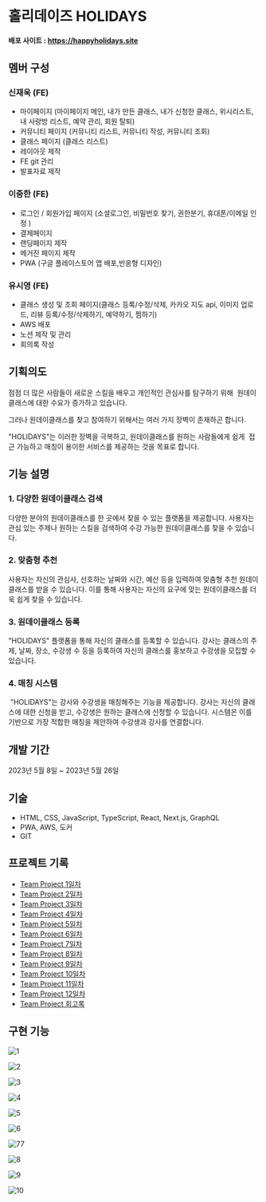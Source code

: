 # 홀리데이즈 HOLIDAYS

#### 배포 사이트 : https://happyholidays.site

## 멤버 구성
### 신재욱 (FE)
- 마이페이지 (마이페이지 메인, 내가 만든 클래스, 내가 신청한 클래스, 위시리스트, 내 사랑방 리스트, 예약 관리, 회원 탈퇴)
- 커뮤니티 페이지 (커뮤니티 리스트, 커뮤니티 작성, 커뮤니티 조회)
- 클래스 페이지 (클래스 리스트)
- 레이아웃 제작
- FE git 관리
- 발표자료 제작
### 이중한 (FE)
- 로그인 / 회원가입 페이지 (소셜로그인, 비밀번호 찾기, 권한분기, 휴대폰/이메일 인정 )
- 결제페이지
- 랜딩페이지 제작
- 메거진 페이지 제작
- PWA (구글 플레이스토어 앱 배포,반응형 디자인)
### 유시영 (FE)
- 클래스 생성 및 조회 페이지(클래스 등록/수정/삭제, 카카오 지도 api, 이미지 업로드, 리뷰 등록/수정/삭제하기, 예약하기, 찜하기)
- AWS 배포
- 노션 제작 및 관리
- 회의록 작성

## 기획의도
점점 더 많은 사람들이 새로운 스킬을 배우고 개인적인 관심사를 탐구하기 위해 
원데이클래스에 대한 수요가 증가하고 있습니다. 

그러나 원데이클래스를 찾고 참여하기 위해서는 여러 가지 장벽이 존재하곤 합니다. 

"HOLIDAYS"는 이러한 장벽을 극복하고, 원데이클래스를 원하는 사람들에게 쉽게 
접근 가능하고 매칭이 용이한 서비스를 제공하는 것을 목표로 합니다.

## 기능 설명

### 1. 다양한 원데이클래스 검색
 다양한 분야의 원데이클래스를 한 곳에서 찾을 수 있는 플랫폼을 제공합니다. 사용자는 관심 있는 주제나 원하는 스킬을 검색하여 수강 가능한 원데이클래스를 찾을 수 있습니다.

### 2. 맞춤형 추천
 사용자는 자신의 관심사, 선호하는 날짜와 시간, 예산 등을 입력하여 맞춤형 추천 원데이클래스를 받을 수 있습니다. 이를 통해 사용자는 자신의 요구에 맞는 원데이클래스를 더욱 쉽게 찾을 수 있습니다.

### 3. 원데이클래스 등록
 "HOLIDAYS" 플랫폼을 통해 자신의 클래스를 등록할 수 있습니다. 강사는 클래스의 주제, 날짜, 장소, 수강생 수 등을 등록하여 자신의 클래스를 홍보하고 수강생을 모집할 수 있습니다.

### 4. 매칭 시스템
 "HOLIDAYS"는 강사와 수강생을 매칭해주는 기능을 제공합니다. 강사는 자신의 클래스에 대한 신청을 받고, 수강생은 원하는 클래스에 신청할 수 있습니다. 시스템은 이를 기반으로 가장 적합한 매칭을 제안하여 수강생과 강사를 연결합니다.

## 개발 기간
2023년 5월 8일 ~ 2023년 5월 26일

## 기술
- HTML, CSS, JavaScript, TypeScript, React, Next.js, GraphQL
- PWA, AWS, 도커
- GIT

## 프로젝트 기록
- [Team Project 1일차](https://velog.io/@sju4486/TIL-Team-Project-1%EC%9D%BC%EC%B0%A8)
- [Team Project 2일차](https://velog.io/@sju4486/TIL-Team-Project-2%EC%9D%BC%EC%B0%A8)
- [Team Project 3일차](https://velog.io/@sju4486/TIL-Team-Project-3%EC%9D%BC%EC%B0%A8)
- [Team Project 4일차](https://velog.io/@sju4486/TIL-Team-Project-4%EC%9D%BC%EC%B0%A8)
- [Team Project 5일차](https://velog.io/@sju4486/TIL-Team-Project-5%EC%9D%BC%EC%B0%A8)
- [Team Project 6일차](https://velog.io/@sju4486/TIL-Team-Project-6%EC%9D%BC%EC%B0%A8)
- [Team Project 7일차](https://velog.io/@sju4486/TIL-Team-Project-7%EC%9D%BC%EC%B0%A8)
- [Team Project 8일차](https://velog.io/@sju4486/TIL-Team-Project-8%EC%9D%BC%EC%B0%A8)
- [Team Project 9일차](https://velog.io/@sju4486/TIL-Team-Project-9%EC%9D%BC%EC%B0%A8)
- [Team Project 10일차](https://velog.io/@sju4486/TIL-Team-Project-10%EC%9D%BC%EC%B0%A8-yjod680s)
- [Team Project 11일차](https://velog.io/@sju4486/TIL-Team-Project-11%EC%9D%BC%EC%B0%A8)
- [Team Project 12일차](https://velog.io/@sju4486/TIL-Team-Project-12%EC%9D%BC%EC%B0%A8)
- [Team Project 회고록](https://velog.io/@sju4486/TIL-Team-Project-%ED%9A%8C%EA%B3%A0%EB%A1%9D)

## 구현 기능

![1](https://github.com/code-bootcamp/holidays_client/assets/114569429/b62f819d-630d-468e-a2ca-c279eb513abc)

![2](https://github.com/code-bootcamp/holidays_client/assets/114569429/393d44fc-c9c9-414b-ae3e-bb2829c4e9c5)

![3](https://github.com/code-bootcamp/holidays_client/assets/114569429/e3477e84-aaf7-4b15-979b-741186e1dfe4)

![4](https://github.com/code-bootcamp/holidays_client/assets/114569429/74e556d6-f9c7-4d0f-92ef-e83440024658)

![5](https://github.com/code-bootcamp/holidays_client/assets/114569429/43ed7c1a-361c-4a10-aa22-2e198be024b0)

![6](https://github.com/code-bootcamp/holidays_client/assets/114569429/948d1447-c378-440a-81f8-218a2ced1947)

![77](https://github.com/code-bootcamp/holidays_client/assets/114569429/326560cf-efab-45f8-82d4-958ac96331e1)

![8](https://github.com/code-bootcamp/holidays_client/assets/114569429/51e259eb-0a3e-4e13-ba93-77e7ba026ef2)

![9](https://github.com/code-bootcamp/holidays_client/assets/114569429/f724c5bd-8043-403e-a391-9f0d8956086d)

![10](https://github.com/code-bootcamp/holidays_client/assets/114569429/0ab397e4-203d-4adf-b60b-18e0a0b5e270)
